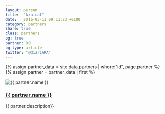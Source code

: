 ```yaml
---
layout: person
title:  "Ara.cat"
date:   2016-03-11 09:11:23 +0100
category: partners
share: true
class: partners
og: true
partner: 00
og-type: article
twitter: "@diariARA"
---
```


{% assign partner_data = site.data.partners | where:"id", page.partner %}
{% assign partner = partner_data | first %}
<div class="speaker">
	<div class="photo-wrapper"><img src="/assets/img/sponsors/{{ partner.logo }}" alt="{{ partner.name }}" class="img-responsive"></div>
	<h3 class="name"><a href="{{ partner.url }}">{{ partner.name }}</a></h3>
	<p class="about text-left">{{ partner.description}} </p>
</div>